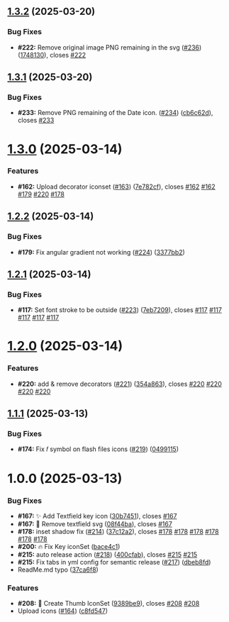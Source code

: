 ## [1.3.2](https://github.com/SimonPistache/famfamfam-silk-svg/compare/v1.3.1...v1.3.2) (2025-03-20)


### Bug Fixes

* **#222:** Remove original image PNG remaining in the svg ([#236](https://github.com/SimonPistache/famfamfam-silk-svg/issues/236)) ([1748130](https://github.com/SimonPistache/famfamfam-silk-svg/commit/1748130fc491e4c0c7b7814fcf520c116ee4400a)), closes [#222](https://github.com/SimonPistache/famfamfam-silk-svg/issues/222)

## [1.3.1](https://github.com/SimonPistache/famfamfam-silk-svg/compare/v1.3.0...v1.3.1) (2025-03-20)


### Bug Fixes

* **#233:** Remove PNG remaining of the Date icon. ([#234](https://github.com/SimonPistache/famfamfam-silk-svg/issues/234)) ([cb6c62d](https://github.com/SimonPistache/famfamfam-silk-svg/commit/cb6c62dc66bfee121af6d92315a8487edce34f67)), closes [#233](https://github.com/SimonPistache/famfamfam-silk-svg/issues/233)

# [1.3.0](https://github.com/SimonPistache/famfamfam-silk-svg/compare/v1.2.2...v1.3.0) (2025-03-14)


### Features

* **#162:** Upload decorator iconset ([#163](https://github.com/SimonPistache/famfamfam-silk-svg/issues/163)) ([7e782cf](https://github.com/SimonPistache/famfamfam-silk-svg/commit/7e782cfbff5bdbd037069090488eb18aed180a18)), closes [#162](https://github.com/SimonPistache/famfamfam-silk-svg/issues/162) [#162](https://github.com/SimonPistache/famfamfam-silk-svg/issues/162) [#179](https://github.com/SimonPistache/famfamfam-silk-svg/issues/179) [#220](https://github.com/SimonPistache/famfamfam-silk-svg/issues/220) [#178](https://github.com/SimonPistache/famfamfam-silk-svg/issues/178)

## [1.2.2](https://github.com/SimonPistache/famfamfam-silk-svg/compare/v1.2.1...v1.2.2) (2025-03-14)


### Bug Fixes

* **#179:** Fix angular gradient not working ([#224](https://github.com/SimonPistache/famfamfam-silk-svg/issues/224)) ([3377bb2](https://github.com/SimonPistache/famfamfam-silk-svg/commit/3377bb2025df23500c4f0a33af421622fcf02ba1))

## [1.2.1](https://github.com/SimonPistache/famfamfam-silk-svg/compare/v1.2.0...v1.2.1) (2025-03-14)


### Bug Fixes

* **#117:** Set font stroke to be outside ([#223](https://github.com/SimonPistache/famfamfam-silk-svg/issues/223)) ([7eb7209](https://github.com/SimonPistache/famfamfam-silk-svg/commit/7eb7209cc3c3b068db14c9f90646683e12118894)), closes [#117](https://github.com/SimonPistache/famfamfam-silk-svg/issues/117) [#117](https://github.com/SimonPistache/famfamfam-silk-svg/issues/117) [#117](https://github.com/SimonPistache/famfamfam-silk-svg/issues/117) [#117](https://github.com/SimonPistache/famfamfam-silk-svg/issues/117) [#117](https://github.com/SimonPistache/famfamfam-silk-svg/issues/117)

# [1.2.0](https://github.com/SimonPistache/famfamfam-silk-svg/compare/v1.1.1...v1.2.0) (2025-03-14)


### Features

* **#220:** add & remove decorators ([#221](https://github.com/SimonPistache/famfamfam-silk-svg/issues/221)) ([354a863](https://github.com/SimonPistache/famfamfam-silk-svg/commit/354a863b51db370063558a2bfbf25b710dc084d0)), closes [#220](https://github.com/SimonPistache/famfamfam-silk-svg/issues/220) [#220](https://github.com/SimonPistache/famfamfam-silk-svg/issues/220) [#220](https://github.com/SimonPistache/famfamfam-silk-svg/issues/220) [#220](https://github.com/SimonPistache/famfamfam-silk-svg/issues/220)

## [1.1.1](https://github.com/SimonPistache/famfamfam-silk-svg/compare/v1.1.0...v1.1.1) (2025-03-13)


### Bug Fixes

* **#174:** Fix 𝑓 symbol on flash files icons ([#219](https://github.com/SimonPistache/famfamfam-silk-svg/issues/219)) ([0499115](https://github.com/SimonPistache/famfamfam-silk-svg/commit/04991151278a49f04c76931044ad12119739c8bf))

# 1.0.0 (2025-03-13)


### Bug Fixes

* **#167:** ✨ Add Textfield key icon ([30b7451](https://github.com/SimonPistache/famfamfam-silk-svg/commit/30b7451ef8c5c9f126ce553f36e469c7b3fabd32)), closes [#167](https://github.com/SimonPistache/famfamfam-silk-svg/issues/167)
* **#167:** 🧱 Remove textfield svg ([08f44ba](https://github.com/SimonPistache/famfamfam-silk-svg/commit/08f44babde977772680577a2d2efdf361a2cb1bc)), closes [#167](https://github.com/SimonPistache/famfamfam-silk-svg/issues/167)
* **#178:** inset shadow fix ([#214](https://github.com/SimonPistache/famfamfam-silk-svg/issues/214)) ([37c12a2](https://github.com/SimonPistache/famfamfam-silk-svg/commit/37c12a26a7b7dc1a349334a7dc0ee6eadf8d5710)), closes [#178](https://github.com/SimonPistache/famfamfam-silk-svg/issues/178) [#178](https://github.com/SimonPistache/famfamfam-silk-svg/issues/178) [#178](https://github.com/SimonPistache/famfamfam-silk-svg/issues/178) [#178](https://github.com/SimonPistache/famfamfam-silk-svg/issues/178) [#178](https://github.com/SimonPistache/famfamfam-silk-svg/issues/178) [#178](https://github.com/SimonPistache/famfamfam-silk-svg/issues/178)
* **#200:** 🔥 Fix Key iconSet ([bace4c1](https://github.com/SimonPistache/famfamfam-silk-svg/commit/bace4c1a107ef65db9a4ab71230e105ff1b6bf64))
* **#215:** auto release action ([#218](https://github.com/SimonPistache/famfamfam-silk-svg/issues/218)) ([400cfab](https://github.com/SimonPistache/famfamfam-silk-svg/commit/400cfab2c0636dfb49867c8a1b79fc615ddcf107)), closes [#215](https://github.com/SimonPistache/famfamfam-silk-svg/issues/215) [#215](https://github.com/SimonPistache/famfamfam-silk-svg/issues/215)
* **#215:** Fix tabs in yml config for semantic release ([#217](https://github.com/SimonPistache/famfamfam-silk-svg/issues/217)) ([dbeb8fd](https://github.com/SimonPistache/famfamfam-silk-svg/commit/dbeb8fd56e5f14dcc4a7b756e48051ce38aa262b))
* ReadMe.md typo ([37ca6f8](https://github.com/SimonPistache/famfamfam-silk-svg/commit/37ca6f85679ca7753a6c3346129748f509f5fcb2))


### Features

* **#208:** 🎨 Create Thumb IconSet ([9389be9](https://github.com/SimonPistache/famfamfam-silk-svg/commit/9389be923f4b25abf7209dcb04390499a0cd275b)), closes [#208](https://github.com/SimonPistache/famfamfam-silk-svg/issues/208) [#208](https://github.com/SimonPistache/famfamfam-silk-svg/issues/208)
* Upload icons ([#164](https://github.com/SimonPistache/famfamfam-silk-svg/issues/164)) ([c8fd547](https://github.com/SimonPistache/famfamfam-silk-svg/commit/c8fd547e07734ecec336d023a05dee50ce99823a))
